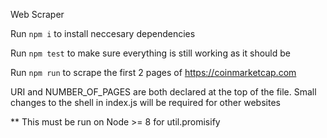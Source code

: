Web Scraper


Run `npm i` to install neccesary dependencies

Run `npm test` to make sure everything is still working as it should be

Run `npm run` to scrape the first 2 pages of https://coinmarketcap.com

URI and NUMBER_OF_PAGES are both declared at the top of the file. Small changes to the shell in index.js will be required for other websites

** This must be run on Node >= 8 for util.promisify
